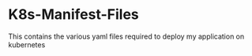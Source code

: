 # K8s-Manifest-Files

This contains the various yaml files required to deploy my application on kubernetes

